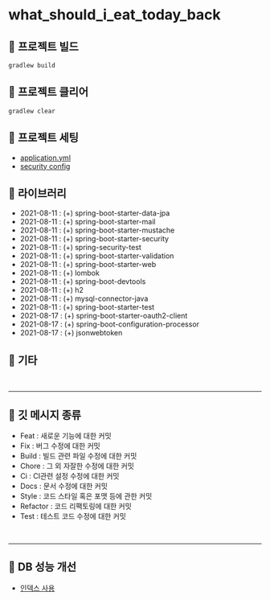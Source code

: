 # what_should_i_eat_today_back

📌 프로젝트 빌드
-

```
gradlew build
```

📌 프로젝트 클리어
-

```
gradlew clear
```

📌 프로젝트 세팅
-

* [application.yml](./src/main/resources/application.yml)
* [security config](./src/main/java/today/what_should_i_eat_today/global/config/SecurityConfig.java)

📌 라이브러리
-

* 2021-08-11 : (+) spring-boot-starter-data-jpa
* 2021-08-11 : (+) spring-boot-starter-mail
* 2021-08-11 : (+) spring-boot-starter-mustache
* 2021-08-11 : (+) spring-boot-starter-security
* 2021-08-11 : (+) spring-security-test
* 2021-08-11 : (+) spring-boot-starter-validation
* 2021-08-11 : (+) spring-boot-starter-web
* 2021-08-11 : (+) lombok
* 2021-08-11 : (+) spring-boot-devtools
* 2021-08-11 : (+) h2
* 2021-08-11 : (+) mysql-connector-java
* 2021-08-11 : (+) spring-boot-starter-test
* 2021-08-17 : (+) spring-boot-starter-oauth2-client
* 2021-08-17 : (+) spring-boot-configuration-processor
* 2021-08-17 : (+) jsonwebtoken

📌 기타
-


<br/>

---

📌 깃 메시지 종류
-

* Feat : 새로운 기능에 대한 커밋
* Fix : 버그 수정에 대한 커밋
* Build : 빌드 관련 파일 수정에 대한 커밋
* Chore : 그 외 자잘한 수정에 대한 커밋
* Ci : CI관련 설정 수정에 대한 커밋
* Docs : 문서 수정에 대한 커밋
* Style : 코드 스타일 혹은 포맷 등에 관한 커밋
* Refactor :  코드 리팩토링에 대한 커밋
* Test : 테스트 코드 수정에 대한 커밋


<br />

---

📌 DB 성능 개선
-
* [인덱스 사용](https://innate-diplodocus-78d.notion.site/Index-855dfc4ccc0d4e12a2bee6c9eb40fb61)
